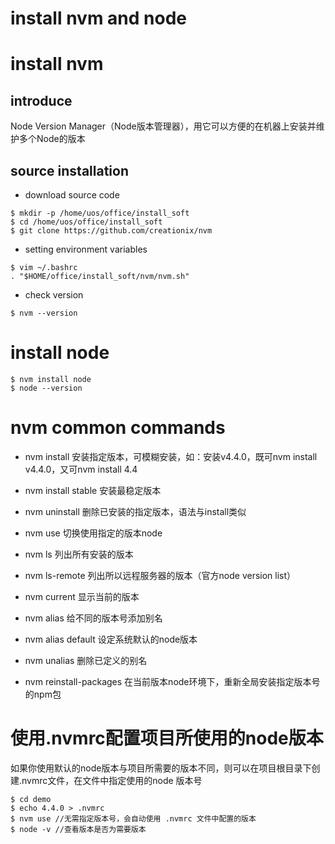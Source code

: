 install nvm and node
====================

# install nvm

## introduce

Node Version Manager（Node版本管理器），用它可以方便的在机器上安装并维护多个Node的版本

## source installation

* download source code

```
$ mkdir -p /home/uos/office/install_soft
$ cd /home/uos/office/install_soft
$ git clone https://github.com/creationix/nvm
```

* setting environment variables

```
$ vim ~/.bashrc
. "$HOME/office/install_soft/nvm/nvm.sh"
```

* check version

```
$ nvm --version
```

# install node

```
$ nvm install node
$ node --version
```

# nvm common commands

* nvm install <version>
安装指定版本，可模糊安装，如：安装v4.4.0，既可nvm install v4.4.0，又可nvm install 4.4

* nvm install stable
安装最稳定版本

* nvm uninstall <version>
删除已安装的指定版本，语法与install类似

* nvm use <version>
切换使用指定的版本node

* nvm ls
列出所有安装的版本

* nvm ls-remote
列出所以远程服务器的版本（官方node version list）

* nvm current
显示当前的版本

* nvm alias <name> <version>
给不同的版本号添加别名

* nvm alias default <version>
设定系统默认的node版本

* nvm unalias <name>
删除已定义的别名

* nvm reinstall-packages <version>
在当前版本node环境下，重新全局安装指定版本号的npm包

# 使用.nvmrc配置项目所使用的node版本

如果你使用默认的node版本与项目所需要的版本不同，则可以在项目根目录下创建.nvmrc文件，在文件中指定使用的node
版本号

```
$ cd demo
$ echo 4.4.0 > .nvmrc
$ nvm use //无需指定版本号，会自动使用 .nvmrc 文件中配置的版本
$ node -v //查看版本是否为需要版本
```

